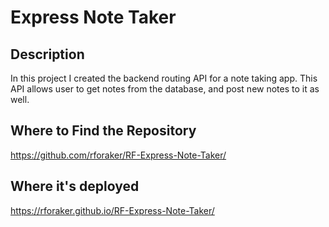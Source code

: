 # Express Note Taker

## Description

In this project I created the backend routing API for a note taking app. This API allows user to get notes from the database, and post new notes to it as well.

## Where to Find the Repository
https://github.com/rforaker/RF-Express-Note-Taker/

## Where it's deployed
https://rforaker.github.io/RF-Express-Note-Taker/
